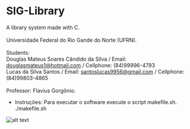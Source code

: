 # SIG-Library
A library system made with C. <br /> <br />
Universidade Federal do Rio Gande do Norte (UFRN). <br /> <br />
Students: <br />
Douglas Mateus Soares Cândido da Silva / Email: douglasmateus1@hotmail.com / Cellphone: (84)99996-4793      
Lucas da Silva Santos / Email: santoslucas9956@gmail.com / Cellphone: (84)99803-4865 <br /> <br />
Professor: Flavius Gorgônio. <br />

* Instruções: 
Para executar o software execute o script makefile.sh. <br />
./makefile.sh <br />

![alt text](https://images.unsplash.com/photo-1524995997946-a1c2e315a42f?ixlib=rb-1.2.1&ixid=eyJhcHBfaWQiOjEyMDd9&w=1000&q=80)
